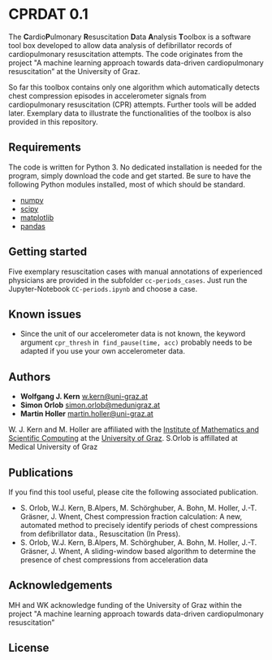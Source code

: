 # CPRDAT 0.1

The **C**ardio**P**ulmonary **R**esuscitation **D**ata **A**nalysis **T**oolbox is a software tool box developed to allow data analysis of defibrillator records of cardiopulmonary resuscitation attempts. The code originates from the project "A machine learning approach towards data-driven cardiopulmonary resuscitation” at the University of Graz.

So far this toolbox contains only one algorithm which automatically detects chest compression episodes in accelerometer signals from cardiopulmonary resuscitation (CPR) attempts. Further tools will be added later.  Exemplary data to illustrate the functionalities of the toolbox is also provided in this repository. 

## Requirements

The code is written for Python 3. No dedicated installation is needed for the program, simply download the code and get started. Be sure to have the following Python modules installed, most of which should be standard.

* [numpy](https://pypi.org/project/numpy/)
* [scipy](https://pypi.org/project/scipy/)
* [matplotlib](https://pypi.org/project/matplotlib/) 
* [pandas](https://pypi.org/project/pandas/)

## Getting started

Five exemplary resuscitation cases with manual annotations of experienced physicians are provided in the subfolder `cc-periods_cases`. 
Just run the Jupyter-Notebook `CC-periods.ipynb` and choose a case.

## Known issues

* Since the unit of our accelerometer data is not known, the keyword argument `cpr_thresh` in` find_pause(time, acc)` probably needs to be adapted if you use your own accelerometer data.

## Authors

* **Wolfgang J. Kern** w.kern@uni-graz.at
* **Simon Orlob** simon.orlob@medunigraz.at
* **Martin Holler** martin.holler@uni-graz.at 

W. J. Kern and M. Holler are affiliated with the [Institute of Mathematics and Scientific Computing](https://mathematik.uni-graz.at/en) at the [University of Graz](https://www.uni-graz.at/en). S.Orlob is affillated at Medical University of Graz

## Publications

If you find this tool useful, please cite the following associated publication.

* S. Orlob, W.J. Kern, B.Alpers, M. Schörghuber, A. Bohn, M. Holler, J.-T. Gräsner, J. Wnent, Chest compression fraction calculation: A new, automated method to precisely identify periods of chest compressions from defibrillator data., Resuscitation (In Press).
* S. Orlob, W.J. Kern, B.Alpers, M. Schörghuber, A. Bohn, M. Holler, J.-T. Gräsner, J. Wnent, A sliding-window based algorithm to determine the presence of chest compressions from acceleration data

## Acknowledgements

MH and WK acknowledge funding of the University of Graz within the 
project "A machine learning approach towards data-driven cardiopulmonary
 resuscitation”

## License
